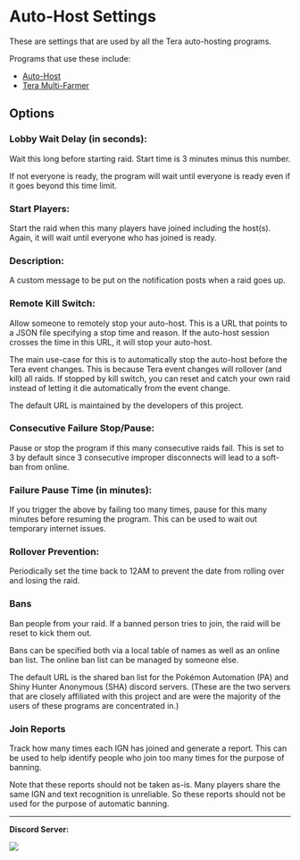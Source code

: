 # Auto-Host Settings

These are settings that are used by all the Tera auto-hosting programs.

Programs that use these include:

- [Auto-Host](AutoHost.md)
- [Tera Multi-Farmer](TeraMultiFarmer.md)



## Options


### Lobby Wait Delay (in seconds):

Wait this long before starting raid. Start time is 3 minutes minus this number.

If not everyone is ready, the program will wait until everyone is ready even if it goes beyond this time limit.


### Start Players:

Start the raid when this many players have joined including the host(s). Again, it will wait until everyone who has joined is ready.


### Description:

A custom message to be put on the notification posts when a raid goes up.

### Remote Kill Switch:

Allow someone to remotely stop your auto-host. This is a URL that points to a JSON file specifying a stop time and reason. If the auto-host session crosses the time in this URL, it will stop your auto-host.

The main use-case for this is to automatically stop the auto-host before the Tera event changes. This is because Tera event changes will rollover (and kill) all raids. If stopped by kill switch, you can reset and catch your own raid instead of letting it die automatically from the event change.

The default URL is maintained by the developers of this project.

### Consecutive Failure Stop/Pause:

Pause or stop the program if this many consecutive raids fail. This is set to 3 by default since 3 consecutive improper disconnects will lead to a soft-ban from online.

### Failure Pause Time (in minutes):

If you trigger the above by failing too many times, pause for this many minutes before resuming the program. This can be used to wait out temporary internet issues.

### Rollover Prevention:

Periodically set the time back to 12AM to prevent the date from rolling over and losing the raid.

### Bans

Ban people from your raid. If a banned person tries to join, the raid will be reset to kick them out.

Bans can be specified both via a local table of names as well as an online ban list. The online ban list can be managed by someone else.

The default URL is the shared ban list for the Pokémon Automation (PA) and Shiny Hunter Anonymous (SHA) discord servers. (These are the two servers that are closely affiliated with this project and are were the majority of the users of these programs are concentrated in.)

### Join Reports

Track how many times each IGN has joined and generate a report. This can be used to help identify people who join too many times for the purpose of banning.

Note that these reports should not be taken as-is. Many players share the same IGN and text recognition is unreliable. So these reports should not be used for the purpose of automatic banning.


<hr>

**Discord Server:** 

[<img src="https://canary.discordapp.com/api/guilds/695809740428673034/widget.png?style=banner2">](https://discord.gg/cQ4gWxN)







